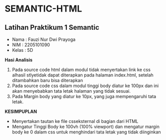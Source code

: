 # SEMANTIC-HTML
Latihan Praktikum 1 Semantic
--
- Nama : Fauzi Nur Dwi Prayoga
- NIM : 2205101090
- Kelas : 5D

**Hasi Analisis**
1. Pada source code html dalam modul tidak menyertakan link ke css alhasil stlyetidak dapat diterapkan pada halaman index.html, setelah ditambahkan<link rel="stylesheet"                       href="./asset/style.css"> baru bisa diterapkan 
2. Pada source code css dalam modul tinggi body diatur ke 100px dan ini akan
   menyebabkan tata letak halaman yang tidak sesuai.
3. Pada Margin body yang diatur ke 10px, yang juga mempengaruhi tata letak.
   

**KESIMPUPLAN**
- Menyertakan tautan ke file csseksternal di bagian <head> dari  HTML
- Mengatur Tinggi Body ke 100vh (100% viewport) dan mengatur margin body ke 0
  dalam css untuk menghindari tata letak yang tidak diinginkan

   





